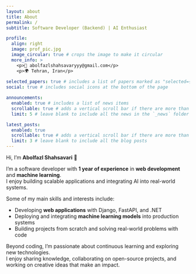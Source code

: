 ```yaml
---
layout: about
title: About
permalink: /
subtitle: Software Developer (Backend) | AI Enthusiast

profile:
  align: right
  image: prof_pic.jpg
  image_circular: true # crops the image to make it circular
  more_info: >
    <p>📧 abolfazlshahsavaryyy@gmail.com</p>
    <p>🌍 Tehran, Iran</p>
    
selected_papers: true # includes a list of papers marked as "selected={true}"
social: true # includes social icons at the bottom of the page

announcements:
  enabled: true # includes a list of news items
  scrollable: true # adds a vertical scroll bar if there are more than 3 news items
  limit: 5 # leave blank to include all the news in the `_news` folder

latest_posts:
  enabled: true
  scrollable: true # adds a vertical scroll bar if there are more than 3 new posts items
  limit: 3 # leave blank to include all the blog posts
---
```

Hi, I’m **Abolfazl Shahsavari** 👋  

I’m a software developer with **1 year of experience** in **web development** and **machine learning**.  
I enjoy building scalable applications and integrating AI into real-world systems.  

Some of my main skills and interests include:
- Developing **web applications** with Django, FastAPI, and .NET  
- Deploying and integrating **machine learning models** into production systems  
- Building projects from scratch and solving real-world problems with code  

Beyond coding, I’m passionate about continuous learning and exploring new technologies.  
I enjoy sharing knowledge, collaborating on open-source projects, and working on creative ideas that make an impact.
